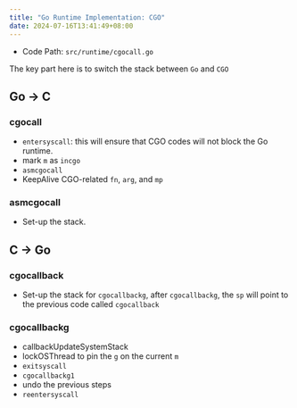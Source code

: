 ```yaml
---
title: "Go Runtime Implementation: CGO"
date: 2024-07-16T13:41:49+08:00
---
```


- Code Path: `src/runtime/cgocall.go`

The key part here is to switch the stack between `Go` and `CGO`

## Go -> C

### cgocall

- `entersyscall`: this will ensure that CGO codes will not block the Go runtime.
- mark `m` as `incgo`
- `asmcgocall`
- KeepAlive CGO-related `fn`, `arg`, and `mp`

### asmcgocall

- Set-up the stack.

## C -> Go

### cgocallback

- Set-up the stack for `cgocallbackg`, after `cgocallbackg`, the `sp` will point to the previous code
  called `cgocallback`

### cgocallbackg

- callbackUpdateSystemStack
- lockOSThread to pin the `g` on the current `m`
- `exitsyscall`
- `cgocallbackg1`
- undo the previous steps
- `reentersyscall`
